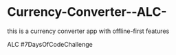 # Currency-Converter--ALC-
this is a currency converter app with offline-first features

ALC #7DaysOfCodeChallenge